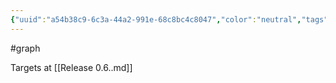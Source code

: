 ```yaml
---
{"uuid":"a54b38c9-6c3a-44a2-991e-68c8bc4c8047","color":"neutral","tags":["graph"],"embeds":[],"links":["Release 0.6..md"],"todos":{"done":[],"pending":[]}}
---
```

#graph

Targets at [[Release 0.6..md]]